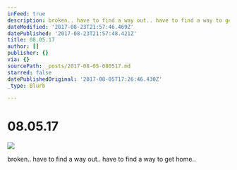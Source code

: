 ```yaml
---
inFeed: true
description: broken.. have to find a way out.. have to find a way to get home..
dateModified: '2017-08-23T21:57:46.469Z'
datePublished: '2017-08-23T21:57:48.421Z'
title: 08.05.17
author: []
publisher: {}
via: {}
sourcePath: _posts/2017-08-05-080517.md
starred: false
datePublishedOriginal: '2017-08-05T17:26:46.430Z'
_type: Blurb

---
```

# 08.05.17
![](https://the-grid-user-content.s3-us-west-2.amazonaws.com/9220b7f6-5c65-46d9-a431-4c50e2d7d363.jpg)

broken.. have to find a way out.. have to find a way to get home..